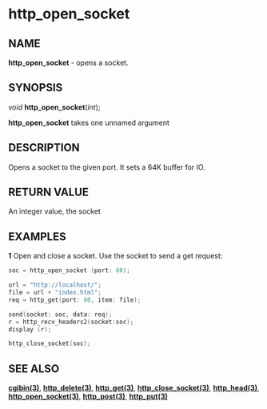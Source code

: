# http_open_socket

## NAME

**http_open_socket** - opens a socket.

## SYNOPSIS

*void* **http_open_socket**(*int*);

**http_open_socket** takes one unnamed argument

## DESCRIPTION
Opens a socket to the given port. It sets a 64K buffer for IO.

## RETURN VALUE
An integer value, the socket

## EXAMPLES

**1** Open and close a socket. Use the socket to send a get request: 
```cpp
soc = http_open_socket (port: 80);

url = "http://localhost/";
file = url + "index.html";
req = http_get(port: 80, item: file);

send(socket: soc, data: req);
r = http_recv_headers2(socket:soc);
display (r);

http_close_socket(soc);
```

## SEE ALSO

**[cgibin(3)](cgibin.md)**, **[http_delete(3)](http.md)**, **[http_get(3)](http.md)**, **[http_close_socket(3)](http.md)**, **[http_head(3)](http.md)**, **[http_open_socket(3)](http.md)**, **[http_post(3)](http.md)**, **[http_put(3)](http.md)**
